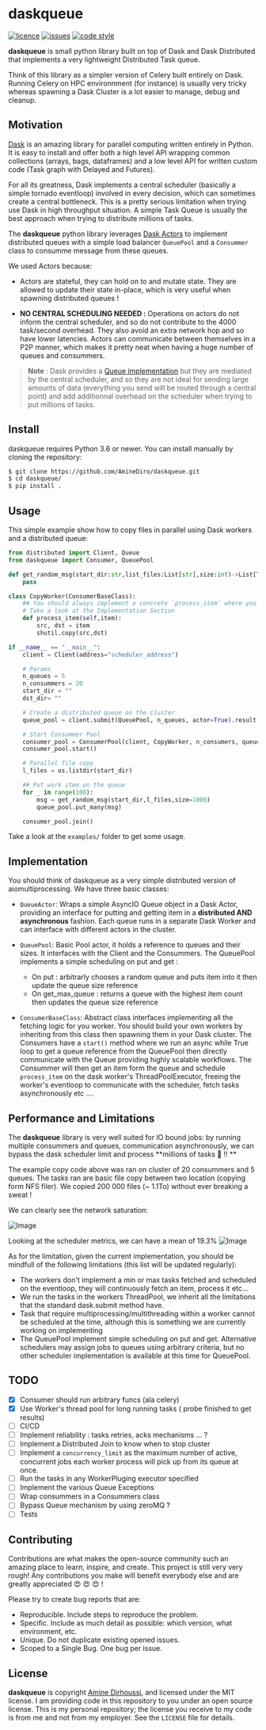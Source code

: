 daskqueue
===============

[![licence](https://img.shields.io/github/license/AmineDiro/daskqueue)](https://github.com/AmineDiro/daskqueue/blob/main/LICENSE.md)
[![issues](https://img.shields.io/github/issues/AmineDiro/daskqueue)](https://github.com/AmineDiro/daskqueue/issues)
[![code style](https://img.shields.io/badge/code%20style-black-000000.svg)](https://github.com/ambv/black)

**daskqueue** is small python library built on top of Dask and Dask Distributed that implements a very lightweight Distributed Task queue.

Think of this library as a simpler version of Celery built entirely on Dask. Running Celery on HPC environnment (for instance) is usually very tricky whereas spawning a Dask Cluster is a lot easier to manage, debug and cleanup.

Motivation
-------

[Dask](https://docs.dask.org/en/stable/) is an amazing library for parallel computing written entirely in Python. It is easy to install and offer both a high level API wrapping common collections (arrays, bags, dataframes) and a low level API for written custom code (Task graph with Delayed and Futures).

For all its greatness, Dask implements a central scheduler (basically a simple tornado eventloop) involved in every decision, which can sometimes create a central bottleneck. This is a pretty serious limitation when trying use Dask in high throughput situation. A simple Task Queue is usually the best approach when trying to distribute millions of tasks.

The **daskqueue** python library leverages [Dask Actors](https://distributed.dask.org/en/stable/actors.html) to implement distributed queues with a simple load balancer `QueuePool` and a `Consummer` class to consumme message from these queues.

We used Actors because:

- Actors are stateful, they  can hold on to and mutate state. They are allowed to update their state in-place, which is very useful when spawning distributed queues !

- **NO CENTRAL SCHEDULING NEEDED :** Operations on actors do not inform the central scheduler, and so do not contribute to the 4000 task/second overhead. They also avoid an extra network hop and so have lower latencies. Actors can communicate between themselves in a P2P manner, which makes it pretty neat when having a huge number of queues and consummers.

> **Note** :  Dask provides a [Queue implementation](https://docs.dask.org/en/stable/futures.html?highlight=queue#queues) but they are mediated by the central scheduler, and so they are not ideal for sending large amounts of data (everything you send will be routed through a central point) and add additionnal overhead on the scheduler when trying to put millions of tasks.


Install
-------

daskqueue requires Python 3.6 or newer.
You can install manually by cloning the repository:

```bash
$ git clone https://github.com/AmineDiro/daskqueue.git
$ cd daskqueue/
$ pip install .
```


Usage
-----


This simple example show how to copy files in parallel using Dask workers and a distributed queue:

```python
from distributed import Client, Queue
from daskqueue import Consumer, QueuePool

def get_random_msg(start_dir:str,list_files:List[str],size:int)->List[Tuple[str,str]]:
    pass

class CopyWorker(ConsumerBaseClass):
    ## You should always implement a concrete `process_item` where you define your processing code.
    # Take a look at the Implementation Section
    def process_item(self,item):
        src, dst = item
        shutil.copy(src,dst)

if __name__ == "__main__":
    client = Client(address="scheduler_address")

    # Params
    n_queues = 5
    n_consummers = 20
    start_dir = ""
    dst_dir= ""

    # Create a distributed queue on the cluster
    queue_pool = client.submit(QueuePool, n_queues, actor=True).result()

    # Start Consummer Pool
    consumer_pool = ConsumerPool(client, CopyWorker, n_consumers, queue_pool)
    consumer_pool.start()

    # Parallel file copy
    l_files = os.listdir(start_dir)

    ## Put work item on the queue
    for _ in range(100):
        msg = get_random_msg(start_dir,l_files,size=1000)
        queue_pool.put_many(msg)

    consumer_pool.join()
```

Take a look at the `examples/` folder to get some usage.


Implementation
-------
You should think of daskqueue as a very simple distributed version of aiomultiprocessing. We have three basic classes:
- `QueueActor`: Wraps a simple AsyncIO Queue object in a Dask Actor, providing an interface for putting and getting item in a **distributed AND asynchronous** fashion. Each queue runs in a separate Dask Worker and can interface with different actors in the cluster.
- `QueuePool`: Basic Pool actor, it holds a reference to queues and their sizes. It interfaces with the Client and the Consummers. The QueuePool implements a simple scheduling on put and get :
    - On put : arbitrarly  chooses a random queue and puts item into it  then update the queue size reference
    - On get_max_queue : returns a queue with the highest item count then updates the queue size reference

- `ConsumerBaseClass`: Abstract class interfaces implementing all the fetching logic for you worker. You should build your own workers by inheriting from this class then spawning them in your Dask cluster. The Consumers have a `start()` method where we run an async while True loop to get a queue reference from the QueuePool then directly communicate with the Queue providing highly scalable workflows. The Consummer will then get an item form the queue and schedule `process_item` on the dask worker's ThreadPoolExecutor, freeing the worker's eventloop to communicate with the scheduler, fetch tasks asynchronously etc ....

Performance and Limitations
-------
The **daskqueue** library is very well suited for IO bound jobs: by running multiple consummers and queues, communication asynchronously, we can bypass the dask scheduler limit and process **millions of tasks 🥰 !! **

The example copy code above was ran on cluster of 20 consummers and 5 queues. The tasks ran are basic file copy between two location (copying form NFS filer). We copied 200 000 files (~ 1.1To) without ever breaking a sweat !

We can clearly see the network saturation:

![Image](figures/copy%20async.PNG)

Looking at the scheduler metrics, we can have a mean of 19.3%
![Image](figures/copy%20async3.PNG)

As for the limitation, given the current implementation, you should be mindfull of the following limitations (this list will be updated regularly):
- The workers don't implement a min or max tasks fetched and scheduled on the eventloop, they will continuously fetch an item, process it etc...
- We run the tasks in the workers ThreadPool, we inherit all the limitations that the standard dask.submit method have.
- Task that require multiprocessing/multithreading within a worker cannot be scheduled at the time, although this is something we are currently working on implementing
- The QueuePool implement simple scheduling on put and get. Alternative schedulers may assign jobs to queues using arbitrary criteria, but no other scheduler implementation is available at this time for QueuePool.

TODO
-------
- [x] Consumer should run arbitrary funcs (ala celery)
- [x] Use Worker's thread pool for long running tasks ( probe finished to get results)
- [ ] CI/CD
- [ ] Implement reliability : tasks retries, acks mechanisms ... ?
- [ ] Implement a Distributed Join to know when to stop cluster
- [ ] Implement a `concurrency_limit` as the maximum number of active, concurrent jobs each worker process will pick up from its queue at once.
- [ ] Run the tasks in any WorkerPluging executor specified
- [ ] Implement the various Queue Exceptions
- [ ] Wrap consummers in a Consummers class
- [ ] Bypass Queue mechanism by using zeroMQ ?
- [ ] Tests

Contributing
--------------
Contributions are what makes the open-source community such an amazing place to learn, inspire, and create.
This project is still very very rough! Any contributions you make will benefit everybody else and are greatly appreciated  😍 😍 😍 !

Please try to create bug reports that are:

- Reproducible. Include steps to reproduce the problem.
- Specific. Include as much detail as possible: which version, what environment, etc.
- Unique. Do not duplicate existing opened issues.
- Scoped to a Single Bug. One bug per issue.

License
-------

**daskqueue** is copyright [Amine Dirhoussi](https://jreese.sh), and licensed under
the MIT license.  I am providing code in this repository to you under an open
source license.  This is my personal repository; the license you receive to
my code is from me and not from my employer. See the `LICENSE` file for details.
